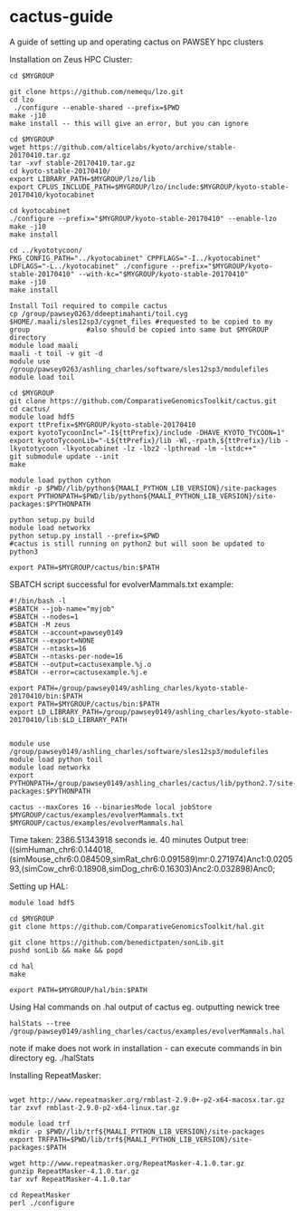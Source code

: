 # cactus-guide
A guide of setting up and operating cactus on PAWSEY hpc clusters 


Installation on Zeus HPC Cluster:
```
cd $MYGROUP

git clone https://github.com/nemequ/lzo.git
cd lzo
 ./configure --enable-shared --prefix=$PWD
make -j10
make install -- this will give an error, but you can ignore

cd $MYGROUP
wget https://github.com/alticelabs/kyoto/archive/stable-20170410.tar.gz
tar -xvf stable-20170410.tar.gz
cd kyoto-stable-20170410/
export LIBRARY_PATH=$MYGROUP/lzo/lib
export CPLUS_INCLUDE_PATH=$MYGROUP/lzo/include:$MYGROUP/kyoto-stable-20170410/kyotocabinet

cd kyotocabinet 
./configure --prefix="$MYGROUP/kyoto-stable-20170410" --enable-lzo 
make -j10
make install

cd ../kyototycoon/
PKG_CONFIG_PATH="../kyotocabinet" CPPFLAGS="-I../kyotocabinet" LDFLAGS="-L../kyotocabinet" ./configure --prefix="$MYGROUP/kyoto-stable-20170410" --with-kc="$MYGROUP/kyoto-stable-20170410"
make -j10
make install

Install Toil required to compile cactus
cp /group/pawsey0263/ddeeptimahanti/toil.cyg $HOME/.maali/sles12sp3/cygnet_files #requested to be copied to my group              #also should be copied into same but $MYGROUP directory 
module load maali
maali -t toil -v git -d
module use /group/pawsey0263/ashling_charles/software/sles12sp3/modulefiles
module load toil

cd $MYGROUP
git clone https://github.com/ComparativeGenomicsToolkit/cactus.git
cd cactus/
module load hdf5
export ttPrefix=$MYGROUP/kyoto-stable-20170410
export kyotoTycoonIncl="-I${ttPrefix}/include -DHAVE_KYOTO_TYCOON=1"
export kyotoTycoonLib="-L${ttPrefix}/lib -Wl,-rpath,${ttPrefix}/lib -lkyototycoon -lkyotocabinet -lz -lbz2 -lpthread -lm -lstdc++"
git submodule update --init
make

module load python cython
mkdir -p $PWD//lib/python${MAALI_PYTHON_LIB_VERSION}/site-packages
export PYTHONPATH=$PWD/lib/python${MAALI_PYTHON_LIB_VERSION}/site-packages:$PYTHONPATH

python setup.py build
module load networkx
python setup.py install --prefix=$PWD
#cactus is still running on python2 but will soon be updated to python3

export PATH=$MYGROUP/cactus/bin:$PATH
```


SBATCH script successful for evolverMammals.txt example: 
```
#!/bin/bash -l
#SBATCH --job-name="myjob"
#SBATCH --nodes=1
#SBATCH -M zeus
#SBATCH --account=pawsey0149
#SBATCH --export=NONE
#SBATCH --ntasks=16
#SBATCH --ntasks-per-node=16
#SBATCH --output=cactusexample.%j.o
#SBATCH --error=cactusexample.%j.e

export PATH=/group/pawsey0149/ashling_charles/kyoto-stable-20170410/bin:$PATH
export PATH=$MYGROUP/cactus/bin:$PATH
export LD_LIBRARY_PATH=/group/pawsey0149/ashling_charles/kyoto-stable-20170410/lib:$LD_LIBRARY_PATH


module use /group/pawsey0149/ashling_charles/software/sles12sp3/modulefiles
module load python toil
module load networkx
export PYTHONPATH=/group/pawsey0149/ashling_charles/cactus/lib/python2.7/site-packages:$PYTHONPATH

cactus --maxCores 16 --binariesMode local jobStore $MYGROUP/cactus/examples/evolverMammals.txt $MYGROUP/cactus/examples/evolverMammals.hal

```
Time taken: 2386.51343918 seconds ie. 40 minutes 
Output tree: ((simHuman_chr6:0.144018,(simMouse_chr6:0.084509,simRat_chr6:0.091589)mr:0.271974)Anc1:0.020593,(simCow_chr6:0.18908,simDog_chr6:0.16303)Anc2:0.032898)Anc0;

Setting up HAL: 
```
module load hdf5

cd $MYGROUP
git clone https://github.com/ComparativeGenomicsToolkit/hal.git

git clone https://github.com/benedictpaten/sonLib.git
pushd sonLib && make && popd

cd hal
make

export PATH=$MYGROUP/hal/bin:$PATH
```

Using Hal commands on .hal output of cactus 
eg. outputting newick tree
```
halStats --tree /group/pawsey0149/ashling_charles/cactus/examples/evolverMammals.hal
```
note if make does not work in installation - can execute commands in bin directory eg. ./halStats <halfile> 
 
 
 
 Installing RepeatMasker:
```

wget http://www.repeatmasker.org/rmblast-2.9.0+-p2-x64-macosx.tar.gz
tar zxvf rmblast-2.9.0-p2-x64-linux.tar.gz

module load trf
mkdir -p $PWD//lib/trf${MAALI_PYTHON_LIB_VERSION}/site-packages
export TRFPATH=$PWD/lib/trf${MAALI_PYTHON_LIB_VERSION}/site-packages:$PATH

wget http://www.repeatmasker.org/RepeatMasker-4.1.0.tar.gz
gunzip RepeatMasker-4.1.0.tar.gz
tar xvf RepeatMasker-4.1.0.tar

cd RepeatMasker
perl ./configure
```
 
 
 
